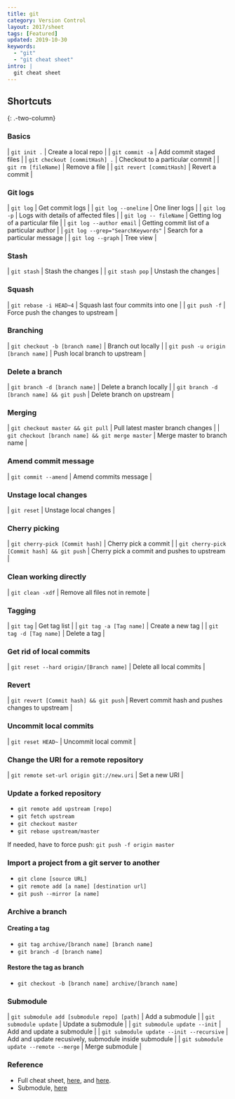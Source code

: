 ```yaml
---
title: git
category: Version Control
layout: 2017/sheet
tags: [Featured]
updated: 2019-10-30
keywords:
  - "git"
  - "git cheat sheet"
intro: |
  git cheat sheet
---
```


## Shortcuts

{: .-two-column}

### Basics

| `git init .` | Create a local repo |
| `git commit -a` | Add commit staged files |
| `git checkout [commitHash] .` | Checkout to a particular commit |
| `git rm [fileName]` | Remove a file |
| `git revert [commitHash]` | Revert a commit |

### Git logs

| `git log` | Get commit logs |
| `git log --oneline` | One liner logs |
| `git log -p` | Logs with details of affected files |
| `git log -- fileName` | Getting log of a particular file |
| `git log --author email` | Getting commit list of a particular author |
| `git log --grep="SearchKeywords"` | Search for a particular message |
| `git log --graph` | Tree view |

### Stash

| `git stash` | Stash the changes |
| `git stash pop` | Unstash the changes |

### Squash

| `git rebase -i HEAD~4` | Squash last four commits into one |
| `git push -f` | Force push the changes to upstream |

### Branching

| `git checkout -b [branch name]` | Branch out locally |
| `git push -u origin [branch name]` | Push local branch to upstream |

### Delete a branch

| `git branch -d [branch name]` | Delete a branch locally |
| `git branch -d [branch name] && git push` | Delete branch on upstream |

### Merging

| `git checkout master && git pull` | Pull latest master branch changes |
| `git checkout [branch name] && git merge master` | Merge master to branch name |

### Amend commit message

| `git commit --amend` | Amend commits message |

### Unstage local changes

| `git reset` | Unstage local changes |

### Cherry picking

| `git cherry-pick [Commit hash]` | Cherry pick a commit |
| `git cherry-pick [Commit hash] && git push` | Cherry pick a commit and pushes to upstream |

### Clean working directly

| `git clean -xdf` | Remove all files not in remote |

### Tagging

| `git tag` | Get tag list |
| `git tag -a [Tag name]` | Create a new tag |
| `git tag -d [Tag name]` | Delete a tag |

### Get rid of local commits

| `git reset --hard origin/[Branch name]` | Delete all local commits |

### Revert

| `git revert [Commit hash] && git push` | Revert commit hash and pushes changes to upstream |

### Uncommit local commits

| `git reset HEAD~` | Uncommit local commit |

### Change the URI for a remote repository

| `git remote set-url origin git://new.uri` | Set a new URI |

### Update a forked repository

- `git remote add upstream [repo]`
- `git fetch upstream`
- `git checkout master`
- `git rebase upstream/master`

If needed, have to force push: `git push -f origin master`

### Import a project from a git server to another

- `git clone [source URL]`
- `git remote add [a name] [destination url]`
- `git push --mirror [a name]`

### Archive a branch

#### Creating a tag

- `git tag archive/[branch name] [branch name]`
- `git branch -d [branch name]`

#### Restore the tag as branch

- `git checkout -b [branch name] archive/[branch name]`

### Submodule

| `git submodule add [submodule repo] [path]` | Add a submodule |
| `git submodule update` | Update a submodule |
| `git submodule update --init` | Add and update a submodule |
| `git submodule update --init --recursive` | Add and update recusively, submodule inside submodule |
| `git submodule update --remote --merge` | Merge submodule |

### Reference

- Full cheat sheet, [here](https://github.com/kasramp/cheat-sheet-factory/blob/gh-pages/_docs/pdfs/Git%20Cheat%20sheet.pdf), and [here](https://github.com/kasramp/cheat-sheet-factory/blob/gh-pages/_docs/pdfs/Git%20Cheat%20Sheet%20Linux%20Academy.pdf).
- Submodule, [here](https://gist.github.com/kasramp/9908bfecc173eb6f425062f8acd24dcf)
